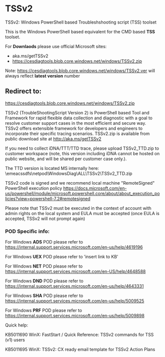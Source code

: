 # TSSv2  
TSSv2: Windows PowerShell based Troubleshshooting script (TSS) toolset 

This is the Windows PowerShell based equivalent for the CMD based **TSS** toolset. 

For **Downlaods** please use official Microsoft sites:
- aka.ms/getTSSv2
- https://cesdiagtools.blob.core.windows.net/windows/TSSv2.zip 

Note: https://cesdiagtools.blob.core.windows.net/windows/TSSv2.ver will always reflect **latest version** number


## Redirect to:
https://cesdiagtools.blob.core.windows.net/windows/TSSv2.zip 

TSSv2 (TroubleShootingScript Version 2) is PowerShell based Tool and Framework for rapid flexible data collection and diagnostic with a goal to resolve customer support cases in the most efficient and secure way. TSSv2 offers extensible framework for developers and engineers to incorporate their specific tracing scenarios.
TSSv2.zip is available from public download site at http://aka.ms/getTSSv2

If you need to collect iDNA/TTT/TTD trace, please upload TSSv2_TTD.zip to customer workspace (note, this version including iDNA cannot be hosted on public website, and will be shared per customer case only.).

The TTD version is located MS internally here: \\emeacssdfs\netpod\WindowsDiag\ALL\TSSv2\TSSv2_TTD.zip

TSSv2 code is signed and we recommend local machine "RemoteSigned" PowerShell execution policy  https://docs.microsoft.com/en-us/powershell/module/microsoft.powershell.core/about/about_execution_policies?view=powershell-7.2#remotesigned

Please note that TSSv2 must be executed in the context of account with admin rights on the local system and EULA must be accepted (once EULA is accepted, TSSv2 will not prompt again)

### POD Specific info:

For Windows **ADS** POD please refer to https://internal.support.services.microsoft.com/en-us/help/4619196

For Windows **UEX** POD please refer to 'insert link to KB'

For Windows **NET** POD please refer to https://internal.support.services.microsoft.com/en-US/help/4648588  

For Windows **DND** POD please refer to https://internal.support.services.microsoft.com/en-us/help/4643331

For Windows **SHA** POD please refer to https://internal.support.services.microsoft.com/en-us/help/5009525

For Windows **PRF** POD please refer to https://internal.support.services.microsoft.com/en-us/help/5009898

Quick help:

KB5011690 WinX: FastStart / Quick Reference: TSSv2 commands for TSS (v1) users 

KB5011695 WinX: TSSv2: CX ready email template for TSSv2 Action Plans
